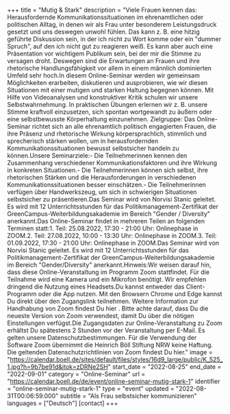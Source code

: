 +++
title = "Mutig & Stark"
description = "Viele Frauen kennen das: Herausfordernde Kommunikationssituationen im ehrenamtlichen oder politischen Alltag, in denen wir als Frau unter besonderem Leistungsdruck gesetzt und uns deswegen unwohl fühlen. Das kann z. B. eine hitzig geführte Diskussion sein, in der ich nicht zu Wort komme oder ein "dummer Spruch", auf den ich nicht gut zu reagieren weiß. Es kann aber auch eine Präsentation vor wichtigem Publikum sein, bei der mir die Stimme zu versagen droht. Deswegen sind die Erwartungen an Frauen und ihre rhetorische Handlungsfähigkeit vor allem in einem männlich dominierten Umfeld sehr hoch.In diesem Online-Seminar werden wir gemeinsam Möglichkeiten erarbeiten, diskutieren und ausprobieren, wie wir diesen Situationen mit einer mutigen und starken Haltung begegnen können. Mit Hilfe von Videoanalysen und konstruktiver Kritik schulen wir unsere Selbstwahrnehmung. In praktischen Übungen erlernen wir z. B. unsere Stimme kraftvoll einzusetzen, sich spontan wortgewandt zu äußern oder eine selbstbewusste Körperhaltung einzunehmen. Zielgruppe: Das Online-Seminar richtet sich an alle ehrenamtlich politisch engagierten Frauen, die ihre Präsenz und rhetorische Wirkung körpersprachlich, stimmlich und sprecherisch stärken wollen, um in herausfordernden Kommunikationssituationen bewusst selbstsicher handeln zu können.Unsere Seminarziele:- Die Teilnehmerinnen kennen den Zusammenhang verschiedener Kommunikationsfaktoren und ihre Wirkung in konkreten Situationen.- Die Teilnehmerinnen können sich selbst, ihre rhetorischen Stärken und die Herausforderungen in verschiedenen Kommunikationssituationen besser einschätzen.- Die Teilnehmerinnen verfügen über Handwerkszeug, um sich in schwierigen Situationen selbstsicher zu präsentieren.Das Seminar wird von Norvisi Stanic geleitet. Es wird mit 12 Unterrichtsstunden für das Politikmanagement-Zertifikat der GreenCampus-Weiterbildungsakademie im Bereich "Gender / Diversity" anerkannt.Das Online-Seminar findet in mehreren Teilen an folgenden Terminen statt:1. Teil: 25.08.2022, 17:30 - 21:00 Uhr: Onlinephase in ZOOM.2. Teil: 27.08.2022, 10:00 - 13:30 Uhr: Onlinephase in ZOOM.3. Teil: 01.09.2022, 17:30 - 21:00 Uhr: Onlinephase in ZOOM.Das Seminar wird von Norvisi Stanic geleitet. Es wird mit 12 Unterrichtsstunden für das Politikmanagement-Zertifikat der GreenCampus-Weiterbildungsakademie im Bereich "Gender/Diversity" anerkannt.Hinweis:Wir weisen darauf hin, dass diese Online-Veranstaltung im Programm Zoom stattfindet. Für die Teilnahme wird eine Kamera und ein Mikrofon benötigt. Wir empfehlen dringend die Nutzung eines Headsets.Du kannst entweder das Client-Programm oder die App nutzen. Mit den Browsern Chrome und Edge kannst Du direkt über den Zugangslink teilnehmen. Weitere Information zur Handhabung von Zoom findest Du hier   .   Bitte achte darauf, dass Du die neueste Version von Zoom verwendest, damit Du über die nötigen Einstellungen verfügst.Die Zugangsdaten zur Online-Veranstaltung zu Zoom erhältst Du spätestens 2 Stunden vor der Veranstaltung per E-Mail. Es gelten unsere Datenschutzbestimmungen. Für die Verwendung der Software Zoom übernimmt die Heinrich Böll Stiftung NRW keine Haftung. Die geltenden Datenschutzrichtlinien von Zoom findest Du hier."
image = "https://calendar.boell.de/sites/default/files/styles/16d9_large/public/K_525_1.jpg?h=9b7be91d&itok=zDRNe2SH"
start_date = "2022-08-25"
end_date = "2022-09-01"
category = "Online-Seminar"
url = "https://calendar.boell.de/de/event/online-seminar-mutig-stark-1"
identifier = "online-seminar-mutig-stark-1"
type = "event"
updated = "2022-08-31T00:06:59.000"
subtitle = "Als Frau selbstsicher kommunizieren"
languages = ["Deutsch"]
[contact]
+++